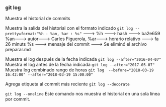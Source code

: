### git log
Muestra el historial de commits

Muestra la salida del historial con el formato indicado
`git log --pretty=format:"%h - %an, %ar : %s"`  ---> 
%h ---> hash ---> ba2e659 
%an---> autor---> Carles Figuerola, 
%ar---> horario relativo ---> fa 26 minuts 
%s ---> mensaje del commit ---> Se eliminó el archivo preparar.md

Muestra el log después de la fecha indicada
`git log --after="2016-04-07"`
Muestra el log antes de la fecha indicada
`git log --after="2017-05-07"`
Muestra log combinado rango de horas
`git log  --before="2018-03-19 16:42:00" --after="2018-03-19 15:00:00"`

Agrega etiqueta al commit más reciente
`git log --decorate`

`git log --oneline`
Este comando nos muestra el historial en una sola línea por commit.       